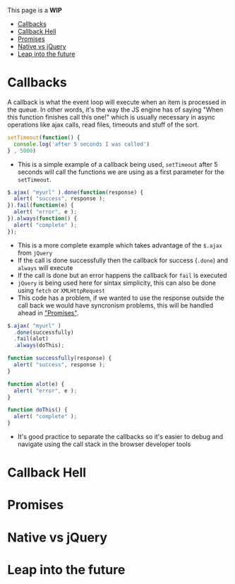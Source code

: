 This page is a **WIP**
 * [Callbacks](callbacks-and-promises#callbacks)
 * [Callback Hell](callbacks-and-promises#callback-hell)
 * [Promises](callbacks-and-promises#promises)
 * [Native vs jQuery](callbacks-and-promises#native-vs-jquery)
 * [Leap into the future](callbacks-and-promises#leap-into-the-future)

# Callbacks

A callback is what the event loop will execute when an item is processed in the queue.
In other words, it's the way the JS engine has of saying "When this function finishes call this one!" which is usually necessary in async operations like ajax calls, read files, timeouts and stuff of the sort.

```javascript
setTimeout(function() {
  console.log('after 5 seconds I was called')
} , 5000)
```

  - This is a simple example of a callback being used, `setTimeout` after 5 seconds will call the functions we are using as a first parameter for the `setTimeout`.

```javascript
$.ajax( "myurl" ).done(function(response) {
  alert( "success", response );
}).fail(function(e) {
  alert( "error", e );
}).always(function() {
  alert( "complete" );
});
```

- This is a more complete example which takes advantage of the `$.ajax` from `jQuery`
- If the call is done successfully then the callback for success (`.done`) and `always` will execute
- If the call is done but an error happens the callback for `fail` is executed
- `jQuery` is being used here for sintax simplicity, this can also be done using `fetch` or `XMLHttpRequest`
- This code has a problem, if we wanted to use the response outside the call back we would have syncronism problems, this will be handled ahead in ["Promises"](callbacks-and-promises#promises).

```javascript
$.ajax( "myurl" )
  .done(successfully)
  .fail(alot)
  .always(doThis);

function successfully(response) {
  alert( "success", response );
}

function alot(e) {
  alert( "error", e );
}

function doThis() {
  alert( "complete" );
}
```

- It's good practice to separate the callbacks so it's easier to debug and navigate using the call stack in the browser developer tools

# Callback Hell
# Promises
# Native vs jQuery
# Leap into the future
